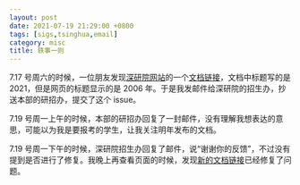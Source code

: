 ```yaml
---
layout: post
date: 2021-07-19 21:29:00 +0800
tags: [sigs,tsinghua,email]
category: misc
title: 轶事一则
---
```


7.17 号周六的时候，一位朋友发现[深研院网站](https://www.sigs.tsinghua.edu.cn/2020/0923/c118a21164/page.htm)的一个[文档链接](https://www.sigs.tsinghua.edu.cn/_upload/article/files/81/7c/a5c0421f4e418de32ef13701da95/448b40b3-87e2-4026-832e-28b113a01f4a.pdf)，文档中标题写的是 2021，但是网页的标题显示的是 2006 年。于是我发邮件给深研院的招生办，抄送本部的研招办，提交了这个 issue。

7.19 号周一上午的时候，本部的研招办回复了一封邮件，没有理解我想表达的意思，可能以为我是要报考的学生，让我关注明年发布的文档。

7.19 号周一下午的时候，深研院招生办回复了邮件，说“谢谢你的反馈”，不过没有提到是否进行了修复。我晚上再查看页面的时候，发现[新的文档链接](https://www.sigs.tsinghua.edu.cn/_upload/article/files/81/7c/a5c0421f4e418de32ef13701da95/7917dd50-ad49-4664-a275-821fab3bfd87.pdf)已经修复了问题。